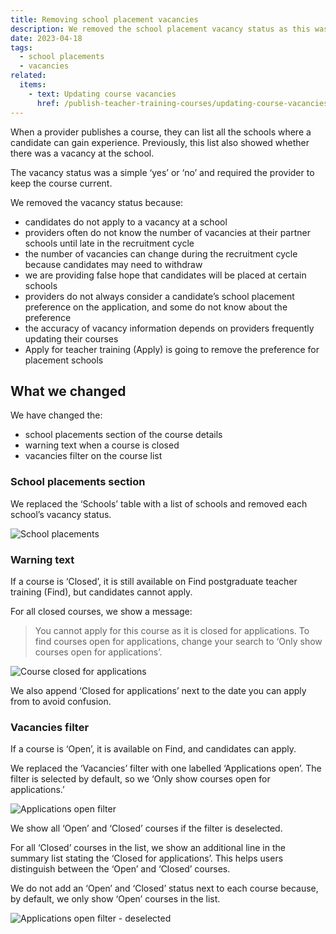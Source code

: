 ```yaml
---
title: Removing school placement vacancies
description: We removed the school placement vacancy status as this was misleading for candidates
date: 2023-04-18
tags:
  - school placements
  - vacancies
related:
  items:
    - text: Updating course vacancies
      href: /publish-teacher-training-courses/updating-course-vacancies/
---
```


When a provider publishes a course, they can list all the schools where a candidate can gain experience. Previously, this list also showed whether there was a vacancy at the school.

The vacancy status was a simple ‘yes’ or ‘no’ and required the provider to keep the course current.

We removed the vacancy status because:

- candidates do not apply to a vacancy at a school
- providers often do not know the number of vacancies at their partner schools until late in the recruitment cycle
- the number of vacancies can change during the recruitment cycle because candidates may need to withdraw
- we are providing false hope that candidates will be placed at certain schools
- providers do not always consider a candidate’s school placement preference on the application, and some do not know about the preference
- the accuracy of vacancy information depends on providers frequently updating their courses
- Apply for teacher training (Apply) is going to remove the preference for placement schools

## What we changed

We have changed the:

- school placements section of the course details
- warning text when a course is closed
- vacancies filter on the course list

### School placements section

We replaced the ‘Schools’ table with a list of schools and removed each school’s vacancy status.

![School placements](school-placements.png "School placements")

### Warning text

If a course is ‘Closed’, it is still available on Find postgraduate teacher training (Find), but candidates cannot apply.

For all closed courses, we show a message:

> You cannot apply for this course as it is closed for applications. To find courses open for applications, change your search to ‘Only show courses open for applications’.

![Course closed for applications](warning-message.png "Course closed for applications")

We also append ‘Closed for applications’ next to the date you can apply from to avoid confusion.

### Vacancies filter

If a course is ‘Open’, it is available on Find, and candidates can apply.

We replaced the ‘Vacancies’ filter with one labelled ‘Applications open’. The filter is selected by default, so we ‘Only show courses open for applications.’

![Applications open filter](applications-open-filter.png "Applications open filter")

We show all ‘Open’ and ‘Closed’ courses if the filter is deselected.

For all ‘Closed’ courses in the list, we show an additional line in the summary list stating the ‘Closed for applications’. This helps users distinguish between the ‘Open’ and ‘Closed’ courses.

We do not add an ‘Open’ and ‘Closed’ status next to each course because, by default, we only show ‘Open’ courses in the list.

![Applications open filter - deselected](applications-open-filter--unchecked.png "Applications open filter - deselected")
